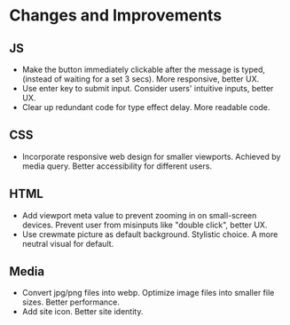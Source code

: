 # Changes and Improvements
## JS
- Make the button immediately clickable after the message is typed, (instead of waiting for a set 3 secs). More responsive, better UX.
- Use enter key to submit input. Consider users' intuitive inputs, better UX.
- Clear up redundant code for type effect delay. More readable code.
  
## CSS
- Incorporate responsive web design for smaller viewports. Achieved by media query. Better accessibility for different users.
  
## HTML
- Add viewport meta value to prevent zooming in on small-screen devices. Prevent user from misinputs like "double click", better UX.
- Use crewmate picture as default background. Stylistic choice. A more neutral visual for default.

## Media
- Convert jpg/png files into webp. Optimize image files into smaller file sizes. Better performance.
- Add site icon. Better site identity.
